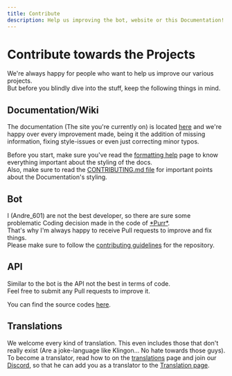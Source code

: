 ```yaml
---
title: Contribute
description: Help us improving the bot, website or this Documentation!
---
```


[Discord]: https://purrbot.site/discord

[doc]: https://github.com/purrbot-site/Docs
[contributing_docs]: https://github.com/purrbot-site/Docs/blob/master/CONTRIBUTING.md

[purr]: https://github.com/purrbot-site/PurrBot
[contributing_bot]: https://github.com/purrbot-site/PurrBot/blob/master/CONTRIBUTING.md

[imageapi]: https://github.com/purrbot-site/ImageAPI
[crowdin]: https://lang.purrbot.site

# Contribute towards the Projects
We're always happy for people who want to help us improve our various projects.  
But before you blindly dive into the stuff, keep the following things in mind.

## Documentation/Wiki
The documentation (The site you're currently on) is located [here][doc] and we're happy over every improvement made, being it the addition of missing information, fixing style-issues or even just correcting minor typos.

Before you start, make sure you've read the [formatting help](formatting-help) page to know everything important about the styling of the docs.  
Also, make sure to read the [CONTRIBUTING.md file][contributing_docs] for important points about the Documentation's styling.

## Bot
I (Andre_601) are not the best developer, so there are sure some problematic Coding decision made in the code of [\*Purr\*][purr].  
That's why I'm always happy to receive Pull requests to improve and fix things.  
Please make sure to follow the [contributing guidelines][contributing_bot] for the repository.

## API
Similar to the bot is the API not the best in terms of code.  
Feel free to submit any Pull requests to improve it.

You can find the source codes [here][imageapi].

## Translations
We welcome every kind of translation. This even includes those that don't really exist (Are a joke-language like Klingon... No hate towards those guys).  
To become a translator, read how to on the [translations](translate) page and join our [Discord], so that he can add you as a translator to the [Translation page][crowdin].
